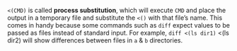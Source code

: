 `<(CMD)` is called **process substitution**,  which will execute `CMD` and
place the output in a temporary file and substitute the `<()` with that file’s
name. This comes in handy because some commands such as `diff` expect values
to be passed as files instead of standard input. For example, `diff <(ls dir1)`
<(ls dir2) will show differences between files in `a` & `b` directories.
